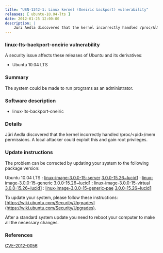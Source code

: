 ```yaml
---
title: "USN-1342-1: Linux kernel (Oneiric backport) vulnerability"
releases: [ ubuntu-10.04-lts ]
date: 2012-01-25 12:00:00
description: |
    Jüri Aedla discovered that the kernel incorrectly handled /proc/&lt;pid&gt;/mem permissions. A local attacker could exploit this and gain root privileges. 
--- 
```

 
### linux-lts-backport-oneiric vulnerability

A security issue affects these releases of Ubuntu and its derivatives:

* Ubuntu 10.04 LTS

### Summary

The system could be made to run programs as an administrator. 

### Software description

* linux-lts-backport-oneiric 

### Details

Jüri Aedla discovered that the kernel incorrectly handled /proc/&lt;pid&gt;/mem permissions. A local attacker could exploit this and gain root privileges. 

### Update instructions

The problem can be corrected by updating your system to the following package version:

Ubuntu 10.04 LTS
 : [linux-image-3.0.0-15-server](https://launchpad.net/ubuntu/+source/linux-lts-backport-oneiric) <span> [3.0.0-15.26~lucid1](https://launchpad.net/ubuntu/+source/linux-lts-backport-oneiric/3.0.0-15.26~lucid1) </span> 
 : [linux-image-3.0.0-15-generic](https://launchpad.net/ubuntu/+source/linux-lts-backport-oneiric) <span> [3.0.0-15.26~lucid1](https://launchpad.net/ubuntu/+source/linux-lts-backport-oneiric/3.0.0-15.26~lucid1) </span> 
 : [linux-image-3.0.0-15-virtual](https://launchpad.net/ubuntu/+source/linux-lts-backport-oneiric) <span> [3.0.0-15.26~lucid1](https://launchpad.net/ubuntu/+source/linux-lts-backport-oneiric/3.0.0-15.26~lucid1) </span> 
 : [linux-image-3.0.0-15-generic-pae](https://launchpad.net/ubuntu/+source/linux-lts-backport-oneiric) <span> [3.0.0-15.26~lucid1](https://launchpad.net/ubuntu/+source/linux-lts-backport-oneiric/3.0.0-15.26~lucid1) </span> 

To update your system, please follow these instructions: [https://wiki.ubuntu.com/Security/Upgrades](https://wiki.ubuntu.com/Security/Upgrades).

After a standard system update you need to reboot your computer to make all the necessary changes. 

### References

 [CVE-2012-0056](http://people.ubuntu.com/~ubuntu-security/cve/CVE-2012-0056)
 
